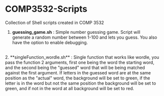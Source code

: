 # COMP3532-Scripts
Collection of Shell scripts created in COMP 3532

1. **guessing_game.sh** : Simple number guessing game. Script will generate a random number between 1-100 and lets you guess. You also have the option to enable debugging.
</br>
2. **singleFunction_wordle.sh** : Single function that works like wordle, you pass the function 2 arguments, first one being the word the starting word, and the second being the "guessed" word that will be being matched against the first argument. If letters in the guessed word are at the same position as the "actual" word, the background will be set to green, if the letter is in the word but not the same position the background will be set to green, and if not in the word at all background will be set to red.
